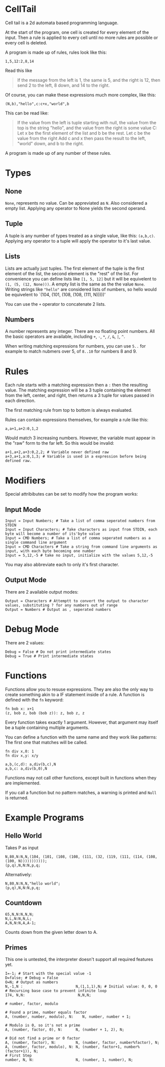 # CellTail
Cell tail is a 2d automata based programming language.

At the start of the program, one cell is created for every element of the input. Then a rule is applied to every cell until no more rules are possible or every cell is deleted.

A program is made up of rules, rules look like this:

    1,5,12:2,8,14

Read this like

> If the message from the left is 1, the same is 5, and the right is 12, then send 2 to the left, 8 down, and 14 to the right.

Of course, you can make these expressions much more complex, like this:

    (N,b),"hello",c:c+x,"world",b

This can be read like:

> If the value from the left is tuple starting with null, the value from the top is the string "hello", and the value from the right is some value C:
> Let x be the first element of the list and b be the rest.
> Let c be the value from the right
> Add c and x then pass the result to the left, "world" down, and b to the right.

A program is made up of any number of these rules.

# Types

## None

`None`, represents no value. Can be appreviated as `N`. Also considered a empty list. Applying any operator to None yields the second operand.

## Tuple

A tuple is any number of types treated as a single value, like this: `(a,b,c)`. Applying any operator to a tuple will apply the operator to it's last value.

## Lists

Lists are actually just tuples. The first element of the tuple is the first element of the list, the second element is the "rest" of the list. For convenience you can define lists
like `[1, 5, 12]` but it will be equivelent to `(1, (5, (12, None)))`. A empty list is the same as the the value `None`. Writing strings like `"hello"` are considered lists of numbers, so hello would be equivelent to `(104, (101, (108, (108, (111, N)))))'

You can use the `+` operator to concatenate 2 lists.

## Numbers

A number represents any integer. There are no floating point numbers. All the basic operators are available, including `+`, `-`, `*`, `/`, `&`, `|`, `^`.

When writing matching expressions for numbers, you can use `5..` for example to match nubmers over 5, of `8..10` for numbers 8 and 9.

# Rules

Each rule starts with a matching expression then a `:` then the resulting value. The matching expression will be a 3 tuple containing the element from the left, center, and right, then returns a 3 tuple for values passed in each direction.

The first matching rule from top to bottom is always evaluated.

Rules can contain expressions themselves, for example a rule like this:

```
a,a+1,a+2:0,1,2
```
Would match 3 increasing numbers. However, the variable must appear in the "raw" form to the far left. So this would be invalid:
```
a+1,a+2,a+3:0,2,2; # Variable never defined raw
a+3,a+1,a:0,1,3; # Variable is used in a expression before being defined raw.
```

# Modifiers

Special attribibutes can be set to modify how the program works:

## Input Mode

```
Input = Input Numbers; # Take a list of comma seperated numbers from STDIN
Input = Input Characters; # Take characters as input from STDIN, each byte will become a number of its'byte value
Input = CMD Numbers; # Take a list of comma seperated numbers as a single command line argument
Input = CMD Characters # Take a string from command line arguments as input, with each byte becoming one number
Input = 5,12,-5 # take no input, initialize with the values 5,12,-5
```

You may also abbreviate each to only it's first character.

## Output Mode

There are 2 available output modes:

```
Output = Characters # Attemptt to convert the output to character values, substituting ? for any numbers out of range
Output = Numbers # Output as , seperated numbers
```

# Debug Mode

There are 2 values:

```
Debug = False # Do not print intermediate states
Debug = True # Print intermediate states
```

# Functions

Functions allow you to resuse expressions. They are also the only way to create something akin to a IF statement inside of a rule. A function is defined with the `fn` keyword:

```
fn bob x: x+1
(z, bob z, bob (bob z)): z, bob z, z
```

Every function takes exactly 1 argument. However, that argument may itself be a tuple containing multiple arguments.

You can define a function with the same name and they work like patterns: The first one that matches will be called.

```
fn div x,0: 1
fn div x,y: x/y

a,b,(c,d): a,div(b,c),N
a,b,c: a,div(b,0),N
```

Functions may not call other functions, except built in functions when they are implemented.

If you call a function but no pattern matches, a warning is printed and `Null` is returned.

# Example Programs

## Hello World

Takes P as input

```
N,80,N:N,N,(104, (101, (108, (108, (111, (32, (119, (111, (114, (108, (100, N)))))))))));
(p,q),N,N:N,p,q;
```

Alternatively:

```
N,80,N:N,N,"hello world";
(p,q),N,N:N,p,q;
```

## Countdown

```
65,N,N:N,N,N;
N,L,N:N,N,L;
A,N,N:N,A,A-1;
```

Counts down from the given letter down to A.

## Primes

This one is untested, the interpreter doesn't support all required features yet.

```
I=-1; # Start with the special value -1
D=false; # Debug = False
O=N; # Output as numbers
N,-1,N :                        N,(1,1,1),N; # Initial value: 0, 0, 0
# Recursing base case to prevent infinite loop
174, N,N:                        N,N,N;

# number, factor, modulo

# Found a prime, number equals factor
A, (number, number, modulo), N:    N, number, number + 1;

# Modulo is 0, so it's not a prime
A, (number, factor, 0), N:      N, (number + 1, 2), N;

# Did not find a prime or 0 factor
A, (number, factor), N:         N, (number, factor, number%factor), N;
A, (number, factor, modulo), N: N, (number, factor+1, number%(factor+1)), N;
# First Step
number, N, N:                   N, (number, 1, number), N;
```
